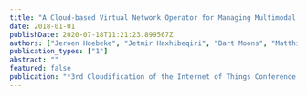 ```yaml
---
title: "A Cloud-based Virtual Network Operator for Managing Multimodal LPWA Networks and Devices"
date: 2018-01-01
publishDate: 2020-07-18T11:21:23.899567Z
authors: ["Jeroen Hoebeke", "Jetmir Haxhibeqiri", "Bart Moons", "Matthias Van Eeghem", "Jen Rossey", "Abdulkadir Karagaac", "Jeroen Famaey"]
publication_types: ["1"]
abstract: ""
featured: false
publication: "*3rd Cloudification of the Internet of Things Conference (CIoT)*"
---
```


